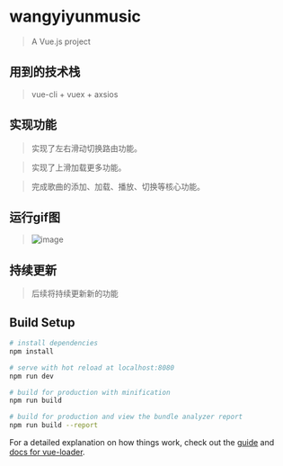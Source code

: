 # wangyiyunmusic

> A Vue.js project

## 用到的技术栈

> vue-cli + vuex + axsios

## 实现功能

> 实现了左右滑动切换路由功能。

> 实现了上滑加载更多功能。

> 完成歌曲的添加、加载、播放、切换等核心功能。

## 运行gif图

> ![image](https://github.com/RainingCJG/wangyiyunmusic/blob/master/static/myapp.gif)

## 持续更新

> 后续将持续更新新的功能

## Build Setup

``` bash
# install dependencies
npm install

# serve with hot reload at localhost:8080
npm run dev

# build for production with minification
npm run build

# build for production and view the bundle analyzer report
npm run build --report
```

For a detailed explanation on how things work, check out the [guide](http://vuejs-templates.github.io/webpack/) and [docs for vue-loader](http://vuejs.github.io/vue-loader).
